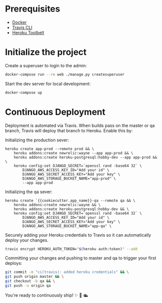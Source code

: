 
# Prerequisites

- [Docker](https://docs.docker.com/docker-for-mac/install/)  
- [Travis CLI](http://blog.travis-ci.com/2013-01-14-new-client/)
- [Heroku Toolbelt](https://toolbelt.heroku.com/)

# Initialize the project

Create a superuser to login to the admin:

```bash
docker-compose run --rm web ./manage.py createsuperuser
```

Start the dev server for local development:
```bash
docker-compose up
```

# Continuous Deployment

Deployment is automated via Travis. When builds pass on the master or qa branch, Travis will deploy that branch to Heroku. Enable this by:

Initializing the production sever:

```
heroku create app-prod --remote prod && \
    heroku addons:create newrelic:wayne --app app-prod && \
    heroku addons:create heroku-postgresql:hobby-dev --app app-prod && \
    heroku config:set DJANGO_SECRET=`openssl rand -base64 32` \
        DJANGO_AWS_ACCESS_KEY_ID="Add your id" \
        DJANGO_AWS_SECRET_ACCESS_KEY="Add your key" \
        DJANGO_AWS_STORAGE_BUCKET_NAME="app-prod" \
        --app app-prod
```

Initializing the qa sever:

```
heroku create `{{cookiecutter.app_name}}-qa --remote qa && \
    heroku addons:create newrelic:wayne && \
    heroku addons:create heroku-postgresql:hobby-dev && \
    heroku config:set DJANGO_SECRET=`openssl rand -base64 32` \
        DJANGO_AWS_ACCESS_KEY_ID="Add your id" \
        DJANGO_AWS_SECRET_ACCESS_KEY="Add your key" \
        DJANGO_AWS_STORAGE_BUCKET_NAME="app-qa" \
```

Securely adding your Heroku credentials to Travis so it can automatically deploy your changes.

```bash
travis encrypt HEROKU_AUTH_TOKEN="$(heroku auth:token)" --add
```

Committing your changes and pushing to master and qa to trigger your first deploys:

```bash
git commit -m "ci(travis): added heroku credentials" && \
git push origin master && \
git checkout -b qa && \
git push -u origin qa
```
You're ready to continuously ship! ✨ 💅 🛳
